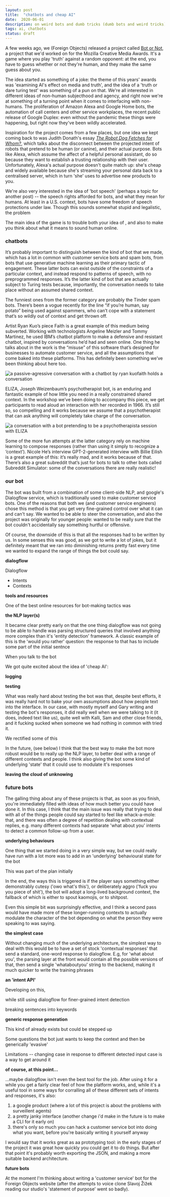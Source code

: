 ```yaml
---
layout: post
title:  "chatbots and cheap AI"
date:  2020-06-01
description: on weird bots and dumb tricks (dumb bots and weird tricks)
tags: ai, chatbots
status: draft
---
```


A few weeks ago, we (Foreign Objects) released a project called [Bot or Not](https://botor.no/), a project that we'd worked on for the Mozilla Creative Media Awards. It's a game where you play 'truth' against a random opponent: at the end, you have to guess whether or not they're human, and they make the same guess about you.

The idea started as something of a joke: the theme of this years' awards was 'examining AI's effect on media and truth', and the idea of a 'truth or dare turing test' was something of a pun on that. We're all interested in different ideas of non-human subjecthood and agency, and right now we're at something of a turning point when it comes to interfacing with non-humans. The proliferation of Amazon Alexa and Google Home bots, the automation of call centers and other service workplaces, the recent public release of Google Duplex: even without the pandemic these things were happening, but right now they've been wildly accelerated.

Inspiration for the project comes from a few places, but one idea we kept coming back to was Judith Donath's essay [*The Robot Dog Fetches for Whom?*](https://medium.com/berkman-klein-center/the-robot-dog-fetches-for-whom-a9c1dd0a458a), which talks about the disconnect between the projected intent of robots that pretend to be human (or canine), and their actual purpose. Bots like Alexa, which assume the affect of a helpful personal assistant, do so because they want to establish a trusting relationship with their user. Unfortunately, Alexa's actual purpose doesn't quite match up: she's cheap and widely available because she's streaming your personal data back to a centralised server, which in turn 'she' uses to advertise new products to you.

We're also very interested in the idea of 'bot speech' (perhaps a topic for another post) -- the speech rights afforded for bots, and what they mean for humans. At least in a U.S. context, bots have some freedom of speech protections under law. Though this sounds somewhat stupid and legalistic, the problem


The main idea of the game is to trouble both your idea of , and also to make you think about what it means to sound human online.

### chatbots

It’s probably important to distinguish between the kind of bot that we made, which has a lot in common with customer service bots and spam bots, from bots that use generative machine learning as their primary tactic of engagement. These latter bots can exist outside of the constraints of a particular context, and instead respond to patterns of speech, with no preprogrammed responses. It’s the latter kind of bot that are actually subject to Turing tests because, importantly, the conversation needs to take place without an assumed shared context.

The funniest ones from the former category are probably the Tinder spam bots. There’s been a vogue recently for the line “if you’re human, say potato” being used against spammers, who can’t cope with a statement that’s so wildly out of context and get thrown off.

Artist Ryan Kuo’s piece Faith is a great example of this medium being subverted. Working with technologists Angeline Meizler and Tommy Martinez, he used IBM’s chatbot platform to make a defensive and resistant chatbot, inspired by conversations he’d had and seen online. One thing he talks about in the work is the “misuse” of this software that’s designed for businesses to automate customer service, and all the assumptions that come baked into these platforms. This has definitely been something we’ve been thinking about here too.

<span class="marginnote">
	<img src="{{ '/img/bots/faith.jpg' | prepend: site.baseurl }}" alt="a passive-agressive conversation with a chatbot by ryan kuo" />faith holds a conversation
</span>

ELIZA, Joseph Weizenbaum’s psychotherapist bot, is an enduring and fantastic example of how little you need in a really constrained shared context. In the workshop we’ve been doing to accompany this piece, we get participants to read aloud an interaction with her recorded in 1966. It’s still so, so compelling and it works because we assume that a psychotherapist that can ask anything will completely take charge of the conversation.

<span class="marginnote">
	<img src="{{ '/img/bots/eliza.png' | prepend: site.baseurl }}" alt="a conversation with a bot pretending to be a psychotherapist" />a session with ELIZA
</span>

Some of the more fun attempts at the latter category rely on machine learning to compose responses (rather than using it simply to recognize a ‘context’). Nicole He’s interview GPT-2-generated interview with Billie Eilish is a great example of this: it’s really mad, and it works because of that. There’s also a great subreddit that’s just for bots to talk to other bots called Subreddit Simulator: some of the conversations there are really realistic!

### our bot

The bot was built from a combination of some client-side NLP, and google's Dialogflow service, which is traditionally used to make customer service bots. One of the reasons that both we (and customer service engineers) chose this method is that you get very fine-grained control over what it can and can't say. We wanted to be able to steer the conversation, and also the project was originally for younger people: wanted to be really sure that the bot couldn't accidentally say something hurtful or offensive.

Of course, the downside of this is that all the responses had to be written by us. In some senses this was good, as we got to write a lot of jokes, but it definitely meant that we ran into diminishing returns pretty fast every time we wanted to expand the range of things the bot could say.

**dialogflow**

Dialogflow

- Intents
- Contexts

**tools and resources**

One of the best online resources for bot-making tactics was 

**the NLP layer(s)**

It became clear pretty early on that the one thing dialogflow was not going to be able to handle was parsing structured queries that involved anything more complex than it's 'entity detection' framework. A classic example of this is the 'would you rather' question: the response to that has to include some part of the initial sentnce



When you talk to the bot

We got quite excited about the idea of 'cheap AI': 

**logging**


**testing**

What was really hard about testing the bot was that, despite best efforts, it was really hard not to bake your own assumptions about how people text into the interface. In our case, with mostly myself and Gary writing and testing the bot's responses, it did really well when we were talking to it (it does, indeed text like us), quite well with Kalli, Sam and other close friends, and it fucking sucked when someone we had nothing in common with tried it.

We rectified some of this

In the future, (see below) I think that the best way to make the bot more robust would be to really up the NLP layer, to better deal with a range of different contexts and people. I think also giving the bot some kind of underlying 'state' that it could use to modulate it's responses 

**leaving the cloud of unknowing**


### future bots

The galling thing about any of these projects is that, as soon as you finish, you're immediately filled with ideas of how much better you could have done it. In this case, I think that the main issue was really that trying to deal with all of the things people could say started to feel like whack-a-mole: that, and there was often a degree of repetition dealing with contextual replies, e.g. many different contexts had separate 'what about you' intents to detect a common follow-up from a user.

**underlying behaviours**

One thing that we started doing in a very simple way, but we could really have run with a lot more was to add in an 'underlying' behavioural state for the bot

This was part of the plan initially

In the end, the ways this is triggered is if the player says something either demonstrably cutesy ('owo what's this'), or deliberately aggro ('fuck you you piece of shit'), the bot will adopt a long-lived background context, the fallback of which is either to spout kaomojis, or to shitpost.

Even this simple bit was surprisingly effective, and I think a second pass would have made more of these longer-running contexts to actually modulate the character of the bot depending on what the person they were speaking to was saying. 

**the simplest case**

Without changing much of the underlying architecture, the simplest way to deal with this would be to have a set of stock 'contextual responses' that send a standard, one-word response to dialogflow. E.g, for 'what about you', the parsing layer at the front would contain all the possible versions of that, then send a single 'whataboutyou' string to the backend, making it much quicker to write the training phrases

**an 'intent API'**

Developing on this, 

while still using dialogflow for finer-grained intent detection

breaking sentences into keywords

**generic response generation**

This kind of already exists but could be stepped up

Some questions the bot just wants to keep the context and then be generically 'evasive'

Limitations -- changing case in response to different detected input case is a way to get around it

**of course, at this point...**

...maybe dialogflow isn't even the best tool for the job. After using it for a while you get a fairly clear feel of how the platform works, and, while it's a useful tool in some ways for corralling all of these different sets of intents and responses, it's also:

1. a google product (where a lot of this project is about the problems with surveillent agents)
2. a pretty janky interface (another change i'd make in the future is to make a CLI for it early on)
3. there's only so much you can hack a customer service bot into doing what you want, before you're basically writing it yourself anyway

I would say that it works great as aa prototyping tool: in the early stages of the project it was great how quickly you could get it to do things. But after that point it's probably worth exporting the JSON, and making a more suitable backend architecture.

**future bots**

At the moment I'm thinking about writing a 'customer service' bot for the Foreign Objects website (after the attempts to voice clone Slavoj Žižek reading our studio's 'statement of purpose' went so badly).